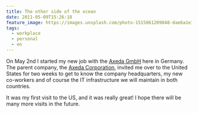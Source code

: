 ```yaml
---
title: The other side of the ocean
date: 2011-05-09T15:26:18
feature_image: https://images.unsplash.com/photo-1515861209048-dae6a1e1ed56?ixlib=rb-0.3.5&q=80&fm=jpg&crop=entropy&cs=tinysrgb&w=1080&fit=max&ixid=eyJhcHBfaWQiOjExNzczfQ&s=61aa752bf2dbd717a14d7daadd7da5b9
tags:
  - workplace
  - personal
  - en
---
```


On May 2nd I started my new job with the [Axeda GmbH](http://www.axeda.de) here in Germany. The parent company, the [Axeda Corporation](http://www.axeda.com/), invited me over to the United States for two weeks to get to know the company headquarters, my new co-workers and of course the IT infrastructure we will maintain in both countries.

It was my first visit to the US, and it was really great! I hope there will be many more visits in the future.
